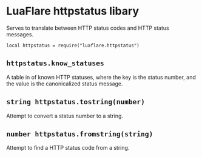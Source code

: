 # LuaFlare httpstatus libary

Serves to translate between HTTP status codes and HTTP status messages.

`local httpstatus = require("luaflare.httpstatus")`

## `httpstatus.know_statuses`

A table in of known HTTP statuses, where the key is the status number, and the value is the canonicalized status message.

## `string httpstatus.tostring(number)`

Attempt to convert a status number to a string.

## `number httpstatus.fromstring(string)`

Attempt to find a HTTP status code from a string.
